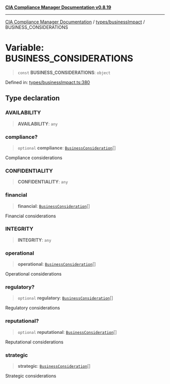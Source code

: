 [**CIA Compliance Manager Documentation v0.8.19**](../../../README.md)

***

[CIA Compliance Manager Documentation](../../../modules.md) / [types/businessImpact](../README.md) / BUSINESS\_CONSIDERATIONS

# Variable: BUSINESS\_CONSIDERATIONS

> `const` **BUSINESS\_CONSIDERATIONS**: `object`

Defined in: [types/businessImpact.ts:380](https://github.com/Hack23/cia-compliance-manager/blob/8a17389ebf0d2a027875b835eec814811b99abcc/src/types/businessImpact.ts#L380)

## Type declaration

### AVAILABILITY

> **AVAILABILITY**: `any`

### compliance?

> `optional` **compliance**: [`BusinessConsideration`](../interfaces/BusinessConsideration.md)[]

Compliance considerations

### CONFIDENTIALITY

> **CONFIDENTIALITY**: `any`

### financial

> **financial**: [`BusinessConsideration`](../interfaces/BusinessConsideration.md)[]

Financial considerations

### INTEGRITY

> **INTEGRITY**: `any`

### operational

> **operational**: [`BusinessConsideration`](../interfaces/BusinessConsideration.md)[]

Operational considerations

### regulatory?

> `optional` **regulatory**: [`BusinessConsideration`](../interfaces/BusinessConsideration.md)[]

Regulatory considerations

### reputational?

> `optional` **reputational**: [`BusinessConsideration`](../interfaces/BusinessConsideration.md)[]

Reputational considerations

### strategic

> **strategic**: [`BusinessConsideration`](../interfaces/BusinessConsideration.md)[]

Strategic considerations
